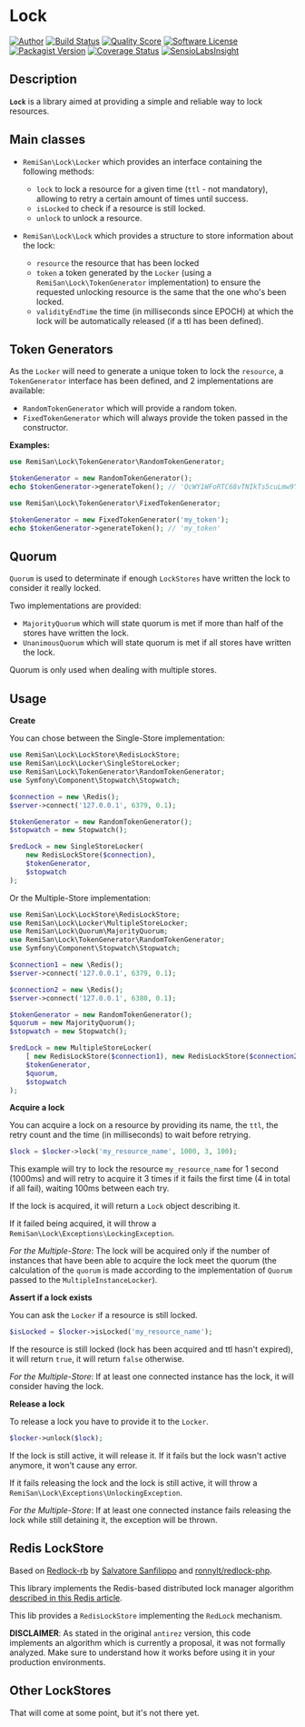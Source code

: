 Lock
====

[![Author](https://img.shields.io/badge/author-@RemiSan-blue.svg?style=flat-square)](https://twitter.com/RemiSan)
[![Build Status](https://img.shields.io/travis/remi-san/lock/master.svg?style=flat-square)](https://travis-ci.org/remi-san/lock)
[![Quality Score](https://img.shields.io/scrutinizer/g/remi-san/lock.svg?style=flat-square)](https://scrutinizer-ci.com/g/remi-san/lock)
[![Software License](https://img.shields.io/badge/license-MIT-brightgreen.svg?style=flat-square)](LICENSE)
[![Packagist Version](https://img.shields.io/packagist/v/remi-san/lock.svg?style=flat-square)](https://packagist.org/packages/remi-san/lock)
[![Coverage Status](https://img.shields.io/scrutinizer/coverage/g/remi-san/lock.svg?style=flat-square)](https://scrutinizer-ci.com/g/remi-san/lock/code-structure)
[![SensioLabsInsight](https://insight.sensiolabs.com/projects/45db8cbd-70a8-4c09-9b80-32b51ba92c86/mini.png)](https://insight.sensiolabs.com/projects/45db8cbd-70a8-4c09-9b80-32b51ba92c86)

Description
-----------

**`Lock`** is a library aimed at providing a simple and reliable way to lock resources.

Main classes
------------

- `RemiSan\Lock\Locker` which provides an interface containing the following methods:
	- `lock` to lock a resource for a given time (`ttl` - not mandatory), allowing to retry a certain amount of times until success.
	- `isLocked` to check if a resource is still locked.
	- `unlock` to unlock a resource.

- `RemiSan\Lock\Lock` which provides a structure to store information about the lock:
	- `resource` the resource that has been locked
	- `token` a token generated by the `Locker` (using a `RemiSan\Lock\TokenGenerator` implementation) to ensure the requested unlocking resource is the same that the one who's been locked.
	- `validityEndTime` the time (in milliseconds since EPOCH) at which the lock will be automatically released (if a ttl has been defined).

Token Generators
----------------

As the `Locker` will need to generate a unique token to lock the `resource`, a `TokenGenerator` interface has been defined, and 2 implementations are available:

- `RandomTokenGenerator` which will provide a random token.
- `FixedTokenGenerator` which will always provide the token passed in the constructor.

**Examples:**

```php
use RemiSan\Lock\TokenGenerator\RandomTokenGenerator;

$tokenGenerator = new RandomTokenGenerator();
echo $tokenGenerator->generateToken(); // 'QcWY1WFoRTC68vTNIkTs5cuLmw9YuY9rwS6IsY0xjzA='
```

```php
use RemiSan\Lock\TokenGenerator\FixedTokenGenerator;

$tokenGenerator = new FixedTokenGenerator('my_token');
echo $tokenGenerator->generateToken(); // 'my_token'
```

Quorum
------

`Quorum` is used to determinate if enough `LockStores` have written the lock to consider it really locked.

Two implementations are provided:
- `MajorityQuorum` which will state quorum is met if more than half of the stores have written the lock.
- `UnanimousQuorum` which will state quorum is met if all stores have written the lock.

Quorum is only used when dealing with multiple stores.

Usage
-----

**Create**

You can chose between the Single-Store implementation:
```php
use RemiSan\Lock\LockStore\RedisLockStore;
use RemiSan\Lock\Locker\SingleStoreLocker;
use RemiSan\Lock\TokenGenerator\RandomTokenGenerator;
use Symfony\Component\Stopwatch\Stopwatch;

$connection = new \Redis();
$server->connect('127.0.0.1', 6379, 0.1);

$tokenGenerator = new RandomTokenGenerator();
$stopwatch = new Stopwatch();

$redLock = new SingleStoreLocker(
    new RedisLockStore($connection),
    $tokenGenerator,
    $stopwatch
);
```

Or the Multiple-Store implementation:
```php
use RemiSan\Lock\LockStore\RedisLockStore;
use RemiSan\Lock\Locker\MultipleStoreLocker;
use RemiSan\Lock\Quorum\MajorityQuorum;
use RemiSan\Lock\TokenGenerator\RandomTokenGenerator;
use Symfony\Component\Stopwatch\Stopwatch;

$connection1 = new \Redis();
$server->connect('127.0.0.1', 6379, 0.1);

$connection2 = new \Redis();
$server->connect('127.0.0.1', 6380, 0.1);

$tokenGenerator = new RandomTokenGenerator();
$quorum = new MajorityQuorum();
$stopwatch = new Stopwatch();

$redLock = new MultipleStoreLocker(
    [ new RedisLockStore($connection1), new RedisLockStore($connection2) ],
    $tokenGenerator,
    $quorum,
    $stopwatch
);
```


**Acquire a lock**

You can acquire a lock on a resource by providing its name, the `ttl`,  the retry count and the time (in milliseconds) to wait before retrying.

```php
$lock = $locker->lock('my_resource_name', 1000, 3, 100);
```

This example will try to lock the resource `my_resource_name` for 1 second (1000ms) and will retry to acquire it 3 times if it fails the first time (4 in total if all fail), waiting 100ms between each try.

If the lock is acquired, it will return a `Lock` object describing it.

If it failed being acquired, it will throw a `RemiSan\Lock\Exceptions\LockingException`.


*For the Multiple-Store*: The lock will be acquired only if the number of instances that have been able to acquire the lock meet the quorum (the calculation of the `quorum` is made according to the implementation of `Quorum` passed to the `MultipleInstanceLocker`).


**Assert if a lock exists**

You can ask the `Locker` if a resource is still locked.

```php
$isLocked = $locker->isLocked('my_resource_name');
```

If the resource is still locked (lock has been acquired and ttl hasn't expired), it will return `true`, it will return `false` otherwise.

*For the Multiple-Store*: If at least one connected instance has the lock, it will consider having the lock.


**Release a lock**

To release a lock you have to provide it to the `Locker`.

```php
$locker->unlock($lock);
```

If the lock is still active, it will release it. If it fails but the lock wasn't active anymore, it won't cause any error.

If it fails releasing the lock and the lock is still active, it will throw a `RemiSan\Lock\Exceptions\UnlockingException`.

*For the Multiple-Store*: If at least one connected instance fails releasing the lock while still detaining it, the exception will be thrown.


Redis LockStore
---------------
Based on [Redlock-rb](https://github.com/antirez/redlock-rb) by [Salvatore Sanfilippo](https://github.com/antirez) and [ronnylt/redlock-php](https://github.com/ronnylt/redlock-php).

This library implements the Redis-based distributed lock manager algorithm [described in this Redis article](http://redis.io/topics/distlock).

This lib provides a `RedisLockStore` implementing the `RedLock` mechanism.

**DISCLAIMER**: As stated in the original `antirez` version, this code implements an algorithm which is currently a proposal, it was not formally analyzed. Make sure to understand how it works before using it in your production environments.

Other LockStores
----------------
That will come at some point, but it's not there yet.

